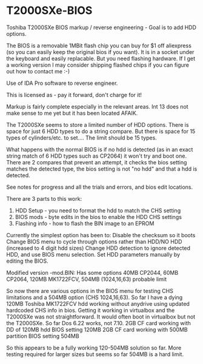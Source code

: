# T2000SXe-BIOS
Toshiba T2000SXe BIOS markup / reverse engineering - Goal is to add HDD options. 

The BIOS is a removable 1MBit flash chip you can buy for $1 off aliexpress (so you can easily keep the original bios if you want). It is in a socket under the keyboard and easily replacable. But you need flashing hardware. If I get a working version I may consider shipping flashed chips if you can figure out how to contact me :-)

Use of IDA Pro software to reverse engineer.

This is licensed as - pay it forward, don't charge for it!

Markup is fairly complete especially in the relevant areas. Int 13 does not make sense to me yet but it has been located AFAIK.

The T2000SXe seems to store a limited number of HDD options. There is space for just 6 HDD types to do a string compare. But there is space for 15 types of cylinders/etc. to set.... The limit should be 15 types.

What happens with the normal BIOS is if no hdd is detected (as in an exact string match of 6 HDD types such as CP2064) it won't try and boot one. There are 2 compares that prevent an attempt, it checks the bios setting matches the detected type, the bios setting is not "no hdd" and that a hdd is detected.

See notes for progress and all the trials and errors, and bios edit locations.

There are 3 parts to this work:

1. HDD Setup - you need to format the hdd to match the CHS setting
2. BIOS mods - byte edits in the bios to enable the HDD CHS settings
3. Flashing info - how to flash the BIN image to an EPROM

Currently the simplest option has been to:
Disable the checksum so it boots
Change BIOS menu to cycle through options rather than HDD/NO HDD (increased to 4 digit hdd sizes)
Change HDD detection to ignore detected HDD, and use BIOS menu selection.
Set HDD parameters manually by editing the BIOS.

Modified version -mod.BIN:
Has some options 40MB CP2044, 60MB CP2064, 120MB MK1722FCV, 504MB (1024,16,63) probable limit

So now there are various options in the BIOS menu for testing CHS limitations and a 504MB option (CHS 1024,16,63).
So far I have a dying 120MB Toshiba MK1722FCV hdd working without anydrive using updated hardcoded CHS info in bios.
Getting it working in virtualbox and the T2000SXe was not straightforward. It would often boot in virtualbox but not the T2000SXe.
So far Dos 6.22 works, not 7.10.
2GB CF card working with DD of 120MB hdd BIOS setting 120MB
2GB CF card working with 500MB partition BIOS setting 504MB

So this appears to be a fully working 120-504MB solution so far. More testing required for larger sizes but seems so far 504MB is a hard limit.
